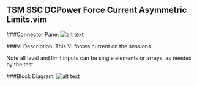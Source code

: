 ## **TSM SSC DCPower Force Current Asymmetric Limits.vim**
###Connector Pane:
![alt text](/images/Instrument%20Control/DCPower/TSM%20SSC%20DCPower%20Force%20Current%20Asymmetric%20Limits.vimc.png "TSM SSC DCPower Force Current Asymmetric Limits.vim connector pane")

###VI Description:
This VI forces current on the sessions.

Note all level and limit inputs can be single elements or arrays, as needed by the test.

###Block Diagram:
![alt text](/images/Instrument%20Control/DCPower/TSM%20SSC%20DCPower%20Force%20Current%20Asymmetric%20Limits.vimd.png "TSM SSC DCPower Force Current Asymmetric Limits.vim block diagram")
